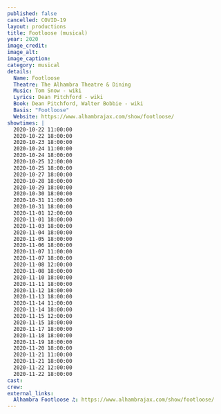 ```yaml
---
published: false
cancelled: COVID-19
layout: productions
title: Footloose (musical)
year: 2020
image_credit: 
image_alt:
image_caption:
category: musical
details:
  Name: Footloose
  Theatre: The Alhambra Theatre & Dining
  Music: Tom Snow - wiki
  Lyrics: Dean Pitchford - wiki
  Book: Dean Pitchford, Walter Bobbie - wiki
  Basis: "Footloose"
  Website: https://www.alhambrajax.com/show/footloose/
showtimes: |
  2020-10-22 11:00:00
  2020-10-22 18:00:00
  2020-10-23 18:00:00
  2020-10-24 11:00:00
  2020-10-24 18:00:00
  2020-10-25 12:00:00
  2020-10-25 18:00:00
  2020-10-27 18:00:00
  2020-10-28 18:00:00
  2020-10-29 18:00:00
  2020-10-30 18:00:00
  2020-10-31 11:00:00
  2020-10-31 18:00:00
  2020-11-01 12:00:00
  2020-11-01 18:00:00
  2020-11-03 18:00:00
  2020-11-04 18:00:00
  2020-11-05 18:00:00
  2020-11-06 18:00:00
  2020-11-07 11:00:00
  2020-11-07 18:00:00
  2020-11-08 12:00:00
  2020-11-08 18:00:00
  2020-11-10 18:00:00
  2020-11-11 18:00:00
  2020-11-12 18:00:00
  2020-11-13 18:00:00
  2020-11-14 11:00:00
  2020-11-14 18:00:00
  2020-11-15 12:00:00
  2020-11-15 18:00:00
  2020-11-17 18:00:00
  2020-11-18 18:00:00
  2020-11-19 18:00:00
  2020-11-20 18:00:00
  2020-11-21 11:00:00
  2020-11-21 18:00:00
  2020-11-22 12:00:00
  2020-11-22 18:00:00
cast: 
crew:
external_links:
  Alhambra Footloose ♫: https://www.alhambrajax.com/show/footloose/
---
```


